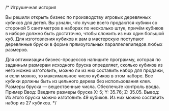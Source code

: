 /*
 Игрушечная история

Вы решили открыть бизнес по производству игровых деревянных кубиков для детей. Вы узнали, что лучше всего продаются кубики со стороной 5 сантиметров 
в наборах по несколько штук, причём кубиков в наборе должно быть достаточно, чтобы сложить из них один большой куб. Для изготовления кубиков к вам в 
мастерскую поступают деревянные бруски в форме прямоугольных параллелепипедов любых размеров.

Для оптимизации бизнес-процессов напишите программу, которая по заданным размерам исходного бруска определяет, сколько кубиков из него можно изготовить,
можно ли из них составить набор для продажи, и если можно, то максимальное число кубиков в этом наборе. Все кубики должны быть из цельного дерева без 
использования клея. Размеры бруска — вещественные числа. Обеспечьте контроль ввода.
Пример
Ввод:
Введите размеры бруска
X: 5;
Y: 35.76;
Z: 35.05.
Вывод:
Из этого бруска можно изготовить 49 кубиков.
Из них можно составить набор из 27 кубиков.
*/